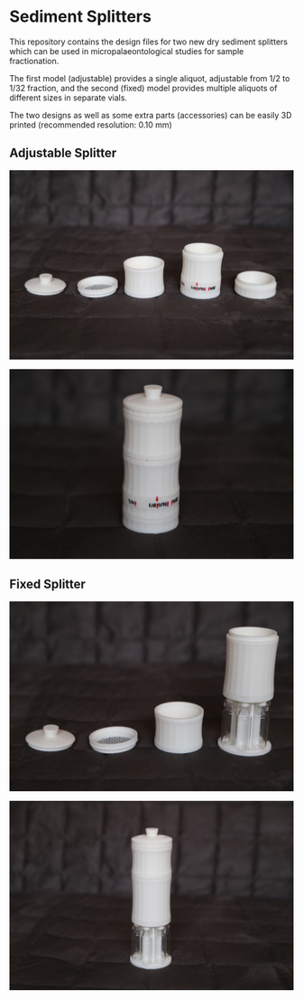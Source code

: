 # Sediment Splitters

This repository contains the design files for two new dry sediment splitters which can be used in micropalaeontological studies for sample fractionation.

The first model (adjustable) provides a single aliquot, adjustable from 1/2 to 1/32 fraction, and the second (fixed) model provides multiple aliquots of different sizes in separate vials.

The two designs as well as some extra parts (accessories) can be easily 3D printed (recommended resolution: 0.10 mm)

## Adjustable Splitter

![Adjustable Splitter Parts](adjustable_parts.jpg "Adjustable Splitter Parts")

![Adjustable Splitter Whole](adjustable_whole.jpg "Adjustable Splitter Whole")

## Fixed Splitter

![Fixed Splitter Parts](fixed_parts.jpg "Fixed Splitter Parts")

![Fixed Splitter Whole](fixed_whole.jpg "Fixed Splitter Whole")

